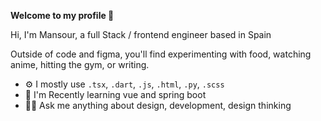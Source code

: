**Welcome to my profile 🤺**


 Hi, I'm Mansour, a full Stack / frontend engineer based in Spain     <img src="https://cdn-icons-png.flaticon.com/512/197/197593.png" width="13"/>

Outside of code and figma, you'll find experimenting with food, watching anime, hitting the gym, or writing. 

- ⚙️ I mostly use `.tsx`, `.dart`, `.js`, `.html`, `.py`, `.scss`
- 🌱 I'm Recently learning vue and spring boot
- 😶‍🌫️ Ask me anything about design, development, design thinking



